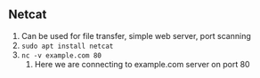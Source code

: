 ## Netcat

1. Can be used for file transfer, simple web server, port scanning
2. `sudo apt install netcat`
3. `nc -v example.com 80`
   1. Here we are connecting to example.com server on port 80